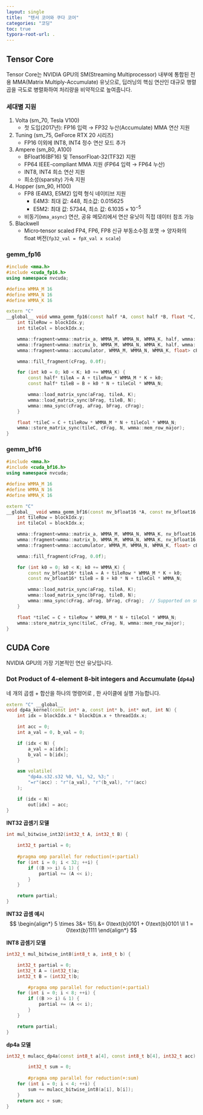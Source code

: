```yaml
---
layout: single
title:  "텐서 코어와 쿠다 코어"
categories: "코딩"
toc: true
typora-root-url: .
---
```


## Tensor Core 

Tensor Core는 NVIDIA GPU의 SM(Streaming Multiprocessor) 내부에 통합된 전용 MMA(Matrix Multiply-Accumulate) 유닛으로, 딥러닝의 핵심 연산인 대규모 행렬 곱을 극도로 병렬화하여 처리량을 비약적으로 높여줍니다. 

### 세대별 지원

1. Volta (sm_70, Tesla V100)
   - 첫 도입(2017년): FP16 입력 $\rightarrow$ FP32 누산(Accumulate) MMA 연산 지원 
2. Tuning (sm_75, GeForce RTX 20 시리즈)
   - FP16 이외에 INT8, INT4 정수 연산 모드 추가 
3. Ampere (sm_80, A100)
   - BFloat16(BF16) 및 TensorFloat-32(TF32) 지원 
   - FP64 IEEE-compliant MMA 지원 (FP64 입력 $\rightarrow$ FP64 누산)
   - INT8, INT4 희소 연산 지원 
   - 희소성(sparsity) 가속 지원 
4. Hopper (sm_90, H100)
   - FP8 (E4M3, E5M2) 입력 형식 네이티브 지원
     - E4M3: 최대 값: $448$, 최소값: $0.015625$
     - E5M2: 최대 값: $57344$, 최소 값: $6.1035 \times 10^{-5}$
   - 비동기(`mma_async`) 연산, 공유 메모리에서 연산 유닛이 직접 데이터 참조 가능  
5. Blackwell
   - Micro‑tensor scaled FP4, FP6, FP8 신규 부동소수점 포맷 $\rightarrow$ 양자화의 float 버전(`fp32_val = fpX_val x scale`)

### gemm_fp16

```c++
#include <mma.h>
#include <cuda_fp16.h>
using namespace nvcuda;

#define WMMA_M 16
#define WMMA_N 16
#define WMMA_K 16

extern "C"
__global__ void wmma_gemm_fp16(const half *A, const half *B, float *C, int K, int N) {
    int tileRow = blockIdx.y;
    int tileCol = blockIdx.x; 

    wmma::fragment<wmma::matrix_a, WMMA_M, WMMA_N, WMMA_K, half, wmma::row_major> aFrag;
    wmma::fragment<wmma::matrix_b, WMMA_M, WMMA_N, WMMA_K, half, wmma::row_major> bFrag;
    wmma::fragment<wmma::accumulator, WMMA_M, WMMA_N, WMMA_K, float> cFrag;

    wmma::fill_fragment(cFrag, 0.0f);

    for (int k0 = 0; k0 < K; k0 += WMMA_K) {
        const half* tileA = A + tileRow * WMMA_M * K + k0; 
        const half* tileB = B + k0 * N + tileCol * WMMA_N;

        wmma::load_matrix_sync(aFrag, tileA, K);
        wmma::load_matrix_sync(bFrag, tileB, N);
        wmma::mma_sync(cFrag, aFrag, bFrag, cFrag);
    }

    float *tileC = C + tileRow * WMMA_M * N + tileCol * WMMA_N;
    wmma::store_matrix_sync(tileC, cFrag, N, wmma::mem_row_major);
}
```

### gemm_bf16

```c++
#include <mma.h>
#include <cuda_bf16.h>
using namespace nvcuda;

#define WMMA_M 16
#define WMMA_N 16
#define WMMA_K 16

extern "C"
__global__ void wmma_gemm_bf16(const nv_bfloat16 *A, const nv_bfloat16 *B, float *C, int K, int N) {
    int tileRow = blockIdx.y;
    int tileCol = blockIdx.x;

    wmma::fragment<wmma::matrix_a, WMMA_M, WMMA_N, WMMA_K, nv_bfloat16, wmma::row_major> aFrag;
    wmma::fragment<wmma::matrix_b, WMMA_M, WMMA_N, WMMA_K, nv_bfloat16, wmma::row_major> bFrag;
    wmma::fragment<wmma::accumulator, WMMA_M, WMMA_N, WMMA_K, float> cFrag;

    wmma::fill_fragment(cFrag, 0.0f);

    for (int k0 = 0; k0 < K; k0 += WMMA_K) {
        const nv_bfloat16* tileA = A + tileRow * WMMA_M * K + k0;
        const nv_bfloat16* tileB = B + k0 * N + tileCol * WMMA_N;

        wmma::load_matrix_sync(aFrag, tileA, K);
        wmma::load_matrix_sync(bFrag, tileB, N);
        wmma::mma_sync(cFrag, aFrag, bFrag, cFrag);  // Supported on sm_80+
    }

    float *tileC = C + tileRow * WMMA_M * N + tileCol * WMMA_N;
    wmma::store_matrix_sync(tileC, cFrag, N, wmma::mem_row_major);
}
```



## CUDA Core 

NVIDIA GPU의 가장 기본적인 연산 유닛입니다.

### Dot Product of 4-element 8-bit integers and Accumulate (`dp4a`)

네 개의 곱셈 + 합산을 하나의 명령어로 , 한 사이클에 실행 가능합니다. 

```C++
extern "C" __global__
void dp4a_kernel(const int* a, const int* b, int* out, int N) {
    int idx = blockIdx.x * blockDim.x + threadIdx.x;

    int acc = 0;
    int a_val = 0, b_val = 0;

    if (idx < N) {
        a_val = a[idx];
        b_val = b[idx];
    }

    asm volatile(
        "dp4a.s32.s32 %0, %1, %2, %3;" :
        "=r"(acc) : "r"(a_val), "r"(b_val), "r"(acc)
    );

    if (idx < N)
        out[idx] = acc;
}
```

**INT32 곱셈기 모델**

```c++
int mul_bitwise_int32(int32_t A, int32_t B) {
  
  	int32_t partial = 0;
  
    #pragma omp parallel for reduction(+:partial)
    for (int i = 0; i < 32; ++i) {
        if ((B >> i) & 1) {
            partial += (A << i);
        }
    }

    return partial;
}

```

**INT32 곱셈 예시**
$$
\begin{align*}
5  \times 3&= 15\\
&= 0\text{b}0101 + 0\text{b}0101 \ll 1 = 0\text{b}1111
\end{align*}
$$


**INT8 곱셈기 모델**

```c++
int32_t mul_bitwise_int8(int8_t a, int8_t b) {

  	int32_t partial = 0;
    int32_t A = (int32_t)a;
    int32_t B = (int32_t)b;

		#pragma omp parallel for reduction(+:partial)
    for (int i = 0; i < 8; ++i) {
        if ((B >> i) & 1) {
            partial += (A << i); 
        }
    }

    return partial;
}
```

**dp4a 모델** 

```C++
int32_t mulacc_dp4a(const int8_t a[4], const int8_t b[4], int32_t acc) {

		int32_t sum = 0;
  
		#pragma omp parallel for reduction(+:sum)
    for (int i = 0; i < 4; ++i) {
        sum += mulacc_bitwise_int8(a[i], b[i]);
    }
    return acc + sum;
}
```









